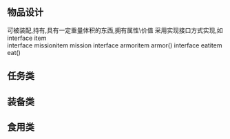 ## 物品设计
可被装配,持有,具有一定重量体积的东西,拥有属性\价值
采用实现接口方式实现,如
interface item   
interface missionitem  mission
interface armoritem  armor()
interface eatitem   eat()


## 任务类

## 装备类

## 食用类

